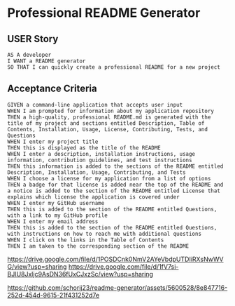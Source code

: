 # Professional README Generator

## USER Story

```
AS A developer
I WANT a README generator
SO THAT I can quickly create a professional README for a new project

```

## Acceptance Criteria

```
GIVEN a command-line application that accepts user input
WHEN I am prompted for information about my application repository
THEN a high-quality, professional README.md is generated with the title of my project and sections entitled Description, Table of Contents, Installation, Usage, License, Contributing, Tests, and Questions
WHEN I enter my project title
THEN this is displayed as the title of the README
WHEN I enter a description, installation instructions, usage information, contribution guidelines, and test instructions
THEN this information is added to the sections of the README entitled Description, Installation, Usage, Contributing, and Tests
WHEN I choose a license for my application from a list of options
THEN a badge for that license is added near the top of the README and a notice is added to the section of the README entitled License that explains which license the application is covered under
WHEN I enter my GitHub username
THEN this is added to the section of the README entitled Questions, with a link to my GitHub profile
WHEN I enter my email address
THEN this is added to the section of the README entitled Questions, with instructions on how to reach me with additional questions
WHEN I click on the links in the Table of Contents
THEN I am taken to the corresponding section of the README
```
https://drive.google.com/file/d/1POSDCnk0NmV2AYeVbdpUTDIiRXsNwWVG/view?usp=sharing
https://drive.google.com/file/d/1fV7si-BJIU8Jxljc9AsDN36fUxCJxzSc/view?usp=sharing

https://github.com/schorij23/readme-generator/assets/5600528/8e847716-252d-454d-9615-21f431252d7e


